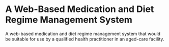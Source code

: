 # A Web-Based Medication and Diet Regime Management System
A web-based medication and diet regime management system that would be suitable for use by a qualified health practitioner in an aged-care facility.
